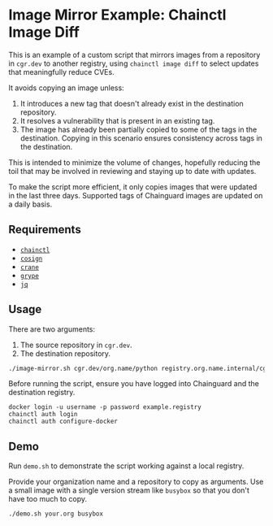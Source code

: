 # Image Mirror Example: Chainctl Image Diff

This is an example of a custom script that mirrors images from a
repository in `cgr.dev` to another registry, using `chainctl image diff` to
select updates that meaningfully reduce CVEs.

It avoids copying an image unless:

1. It introduces a new tag that doesn't already exist in the destination
   repository.
2. It resolves a vulnerability that is present in an existing tag.
3. The image has already been partially copied to some of the tags in the
   destination. Copying in this scenario ensures consistency across tags in the
   destination.

This is intended to minimize the volume of changes, hopefully reducing the
toil that may be involved in reviewing and staying up to date with updates.

To make the script more efficient, it only copies images that were updated in
the last three days. Supported tags of Chainguard images are updated on a daily
basis.

## Requirements

- [`chainctl`](https://edu.chainguard.dev/chainguard/chainctl-usage/how-to-install-chainctl/)
- [`cosign`](https://github.com/sigstore/cosign)
- [`crane`](https://github.com/google/go-containerregistry/tree/main/cmd/crane)
- [`grype`](https://github.com/anchore/grype)
- [`jq`](https://github.com/jqlang/jq)

## Usage

There are two arguments:

1. The source repository in `cgr.dev`.
2. The destination repository.

```sh
./image-mirror.sh cgr.dev/org.name/python registry.org.name.internal/cgr/python
```

Before running the script, ensure you have logged into Chainguard and the
destination registry.

```
docker login -u username -p password example.registry
chainctl auth login
chainctl auth configure-docker
```

## Demo

Run `demo.sh` to demonstrate the script working against a local registry.

Provide your organization name and a repository to copy as arguments. Use a
small image with a single version stream like `busybox` so that you don't have
too much to copy.

```
./demo.sh your.org busybox
```
